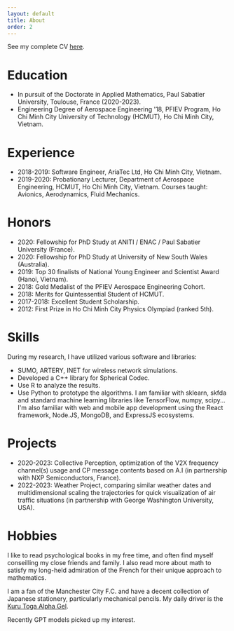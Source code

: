 ```yaml
---
layout: default
title: About
order: 2
---
```

See my complete CV [here](cv.pdf).

# Education

- In pursuit of the Doctorate in Applied Mathematics, Paul Sabatier University, Toulouse, France (2020-2023).
- Engineering Degree of Aerospace Engineering '18, PFIEV Program, Ho Chi Minh City University of Technology (HCMUT), Ho Chi Minh City, Vietnam.

# Experience
- 2018-2019: Software Engineer, AriaTec Ltd, Ho Chi Minh City, Vietnam.
- 2019-2020: Probationary Lecturer, Department of Aerospace Engineering, HCMUT, Ho Chi Minh City, Vietnam. Courses taught: Avionics, Aerodynamics, Fluid Mechanics.

# Honors

- 2020: Fellowship for PhD Study at ANITI / ENAC / Paul Sabatier University (France).
- 2020: Fellowship for PhD Study at University of New South Wales (Australia).
- 2019: Top 30 finalists of National Young Engineer and Scientist Award (Hanoi, Vietnam).
- 2018: Gold Medalist of the PFIEV Aerospace Engineering Cohort.
- 2018: Merits for Quintessential Student of HCMUT.
- 2017-2018: Excellent Student Scholarship.
- 2012: First Prize in Ho Chi Minh City Physics Olympiad (ranked 5th).

# Skills

During my research, I have utilized various software and libraries:
- SUMO, ARTERY, INET for wireless network simulations.
- Developed a C++ library for Spherical Codec.
- Use R to analyze the results.
- Use Python to prototype the algorithms. I am familiar with sklearn, skfda and standard machine learning libraries like TensorFlow, numpy, scipy...
I'm also familiar with web and mobile app development using the React framework, Node.JS, MongoDB, and ExpressJS ecosystems.

# Projects
- 2020-2023: Collective Perception, optimization of the V2X frequency channel(s) usage and CP message contents based on A.I (in partnership with NXP Semiconductors, France).
- 2022-2023: Weather Project, comparing similar weather dates and multidimensional scaling the trajectories for quick visualization of air traffic situations (in partnership with George Washington University, USA).


# Hobbies

I like to read psychological books in my free time, and often find myself conseilling my close friends and family. I also read more about math to satisfy my long-held admiration of the French for their unique approach to mathematics.

I am a fan of the Manchester City F.C. and have a decent collection of Japanese stationery, particularly mechanical pencils. My daily driver is the [Kuru Toga Alpha Gel](https://www.mpuni.co.jp/products/mechanical_pencils/sharp_pen/uni_a-gel/uni_agel.html).

Recently GPT models picked up my interest.
